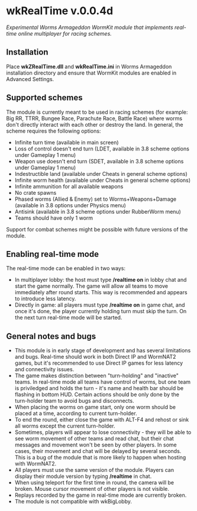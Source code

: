 # wkRealTime v.0.0.4d
_Experimental Worms Armageddon WormKit module that implements real-time online multiplayer for racing schemes._

## Installation
Place **wkZRealTime.dll** and **wkRealTime.ini** in Worms Armageddon installation directory and ensure that WormKit modules are enabled in Advanced Settings.

## Supported schemes
The module is currently meant to be used in racing schemes (for example: Big RR, TTRR, Bungee Race, Parachute Race, Battle Race) where worms don't directly interact with each other or destroy the land.
In general, the scheme requires the following options:
- Infinite turn time (available in main screen)
- Loss of control doesn't end turn (LDET, available in 3.8 scheme options under Gameplay 1 menu)
- Weapon use doesn't end turn (SDET, available in 3.8 scheme options under Gameplay 1 menu)
- Indestructible land (available under Cheats in general scheme options)
- Infinite worm health (available under Cheats in general scheme options)
- Infinite ammunition for all available weapons
- No crate spawns
- Phased worms (Allied & Enemy) set to Worms+Weapons+Damage (available in 3.8 options under Physics menu)
- Antisink (available in 3.8 scheme options under RubberWorm menu)
- Teams should have only 1 worm

Support for combat schemes might be possible with future versions of the module.

## Enabling real-time mode
The real-time mode can be enabled in two ways:
- In multiplayer lobby: the host must type **/realtime on** in lobby chat and start the game normally. The game will allow all teams to move immediately after round starts. This way is recommended and appears to introduce less latency.
- Directly in game: all players must type **/realtime on** in game chat, and once it's done, the player currently holding turn must skip the turn. On the next turn real-time mode will be started.

## General notes and bugs
- This module is in early stage of development and has several limitations and bugs. Real-time should work in both Direct IP and WormNAT2 games, but it's recommended to use Direct IP games for less latency and connectivity issues.
- The game makes distinction between "turn-holding" and "inactive" teams. In real-time mode all teams have control of worms, but one team is priviledged and holds the turn - it's name and health bar should be flashing in bottom HUD. Certain actions should be only done by the turn-holder team to avoid bugs and disconnects.
- When placing the worms on game start, only one worm should be placed at a time, according to current turn-holder.
- To end the round, either close the game with ALT-F4 and rehost or sink all worms except the current turn-holder.
- Sometimes, players will appear to lose connectivity - they will be able to see worm movement of other teams and read chat, but their chat messages and movement won't be seen by other players. In some cases, their movement and chat will be delayed by several seconds. This is a bug of the module that is more likely to happen when hosting with WormNAT2.
- All players must use the same version of the module. Players can display their module version by typing **/realtime** in chat.
- When using teleport for the first time in round, the camera will be broken. Mouse cursor movement of other players is not visible.
- Replays recorded by the game in real-time mode are currently broken.
- The module is not compatible with wkBigLobby.
